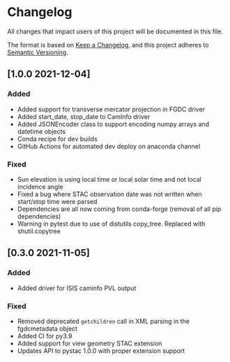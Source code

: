# Changelog

All changes that impact users of this project will be documented in this file.

The format is based on [Keep a Changelog](https://keepachangelog.com/en/1.0.0/),
and this project adheres to [Semantic Versioning](https://semver.org/spec/v2.0.0.html).

<!---
This document is intended for users of the applications and API. Changes to things
like tests should not be noted in this document.

When updating this file for a PR, add an entry for your change under Unreleased
and one of the following headings:
 - Added - for new features.
 - Changed - for changes in existing functionality.
 - Deprecated - for soon-to-be removed features.
 - Removed - for now removed features.
 - Fixed - for any bug fixes.
 - Security - in case of vulnerabilities.

If the heading does not yet exist under Unreleased, then add it as a 3rd heading,
with three #.


When preparing for a public release candidate add a new 2nd heading, with two #, under
Unreleased with the version number and the release date, in year-month-day
format. Then, add a link for the new version at the bottom of this document and
update the Unreleased link so that it compares against the latest release tag.


When preparing for a bug fix release create a new 2nd heading above the Fixed
heading to indicate that only the bug fixes and security fixes are in the bug fix
release.
-->

## [1.0.0 2021-12-04]

### Added
  - Added support for transverse mercator projection in FGDC driver
  - Added start_date, stop_date to CamInfo driver
  - Added JSONEncoder class to support encoding numpy arrays and datetime objects
  - Conda recipe for dev builds 
  - GitHub Actions for automated dev deploy on anaconda channel
  
### Fixed
  - Sun elevation is using local time or local solar time and not local
    incidence angle
  - Fixed a bug where STAC observation date was not written when start/stop time were parsed
  - Dependencies are all now coming from conda-forge (removal of all pip dependencies)
  - Warning in pytest due to use of distutils copy_tree. Replaced with shutil.copytree

## [0.3.0 2021-11-05]

### Added
- Added driver for ISIS caminfo PVL output

### Fixed
- Removed deprecated `getchildren` call in XML parsing in the fgdcmetadata object
- Added CI for py3.9
- Added support for view geometry STAC extension
- Updates API to pystac 1.0.0 with proper extension support

